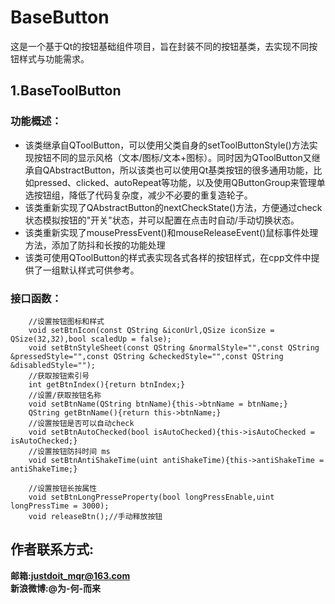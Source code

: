 # BaseButton
这是一个基于Qt的按钮基础组件项目，旨在封装不同的按钮基类，去实现不同按钮样式与功能需求。  
## 1.BaseToolButton
### 功能概述：
* 该类继承自QToolButton，可以使用父类自身的setToolButtonStyle()方法实现按钮不同的显示风格（文本/图标/文本+图标）。同时因为QToolButton又继承自QAbstractButton，所以该类也可以使用Qt基类按钮的很多通用功能，比如pressed、clicked、autoRepeat等功能，以及使用QButtonGroup来管理单选按钮组，降低了代码复杂度，减少不必要的重复造轮子。  
* 该类重新实现了QAbstractButton的nextCheckState()方法，方便通过check状态模拟按钮的"开关"状态，并可以配置在点击时自动/手动切换状态。  
* 该类重新实现了mousePressEvent()和mouseReleaseEvent()鼠标事件处理方法，添加了防抖和长按的功能处理  
* 该类可使用QToolButton的样式表实现各式各样的按钮样式，在cpp文件中提供了一组默认样式可供参考。  

### 接口函数：
```
	//设置按钮图标和样式
	void setBtnIcon(const QString &iconUrl,QSize iconSize = QSize(32,32),bool scaledUp = false);
	void setBtnStyleSheet(const QString &normalStyle="",const QString &pressedStyle="",const QString &checkedStyle="",const QString &disabledStyle="");
	//获取按钮索引号
	int getBtnIndex(){return btnIndex;}
	//设置/获取按钮名称
	void setBtnName(QString btnName){this->btnName = btnName;}
	QString getBtnName(){return this->btnName;}
	//设置按钮是否可以自动check
	void setBtnAutoChecked(bool isAutoChecked){this->isAutoChecked = isAutoChecked;}
	//设置按钮防抖时间 ms
	void setBtnAntiShakeTime(uint antiShakeTime){this->antiShakeTime = antiShakeTime;}

	//设置按钮长按属性
	void setBtnLongPresseProperty(bool longPressEnable,uint longPressTime = 3000);
	void releaseBtn();//手动释放按钮
```
## 作者联系方式:
**邮箱:justdoit_mqr@163.com**  
**新浪微博:@为-何-而来**  
